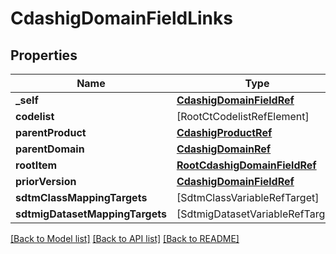 # CdashigDomainFieldLinks

## Properties
Name | Type | Description | Notes
------------ | ------------- | ------------- | -------------
**_self** | [**CdashigDomainFieldRef**](CdashigDomainFieldRef.md) |  | [optional] 
**codelist** | [RootCtCodelistRefElement] |  | [optional] 
**parentProduct** | [**CdashigProductRef**](CdashigProductRef.md) |  | [optional] 
**parentDomain** | [**CdashigDomainRef**](CdashigDomainRef.md) |  | [optional] 
**rootItem** | [**RootCdashigDomainFieldRef**](RootCdashigDomainFieldRef.md) |  | [optional] 
**priorVersion** | [**CdashigDomainFieldRef**](CdashigDomainFieldRef.md) |  | [optional] 
**sdtmClassMappingTargets** | [SdtmClassVariableRefTarget] |  | [optional] 
**sdtmigDatasetMappingTargets** | [SdtmigDatasetVariableRefTarget] |  | [optional] 

[[Back to Model list]](../README.md#documentation-for-models) [[Back to API list]](../README.md#documentation-for-api-endpoints) [[Back to README]](../README.md)


